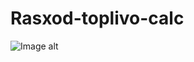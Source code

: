 # Rasxod-toplivo-calc
![Image alt](https://github.com/{username}/{repository}/raw/{branch}/{path}/image.png)
